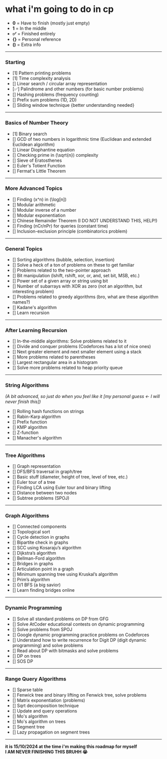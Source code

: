 # what i'm going to do in cp

- **0** = Have to finish (mostly just empty)  <Br>
- **1** = In the middle  <Br>
- **✅** = Finished entirely  <Br>
- **{}** = Personal reference  <Br>
- **()** = Extra info  <Br>

---

### Starting

- [1] Pattern printing problems  
- [1] Time complexity analysis  
- [] Linear search / circular array representation  
- [✅] Palindrome and other numbers (for basic number problems)  
- [] Hashing problems (frequency counting)  
- [] Prefix sum problems (1D, 2D)  
- [] Sliding window technique {better understanding needed}  

---

### Basics of Number Theory

- [1] Binary search  
- [] GCD of two numbers in logarithmic time (Euclidean and extended Euclidean algorithm)  
- [] Linear Diophantine equation  
- [] Checking prime in \(\sqrt{n}\) complexity  
- [] Sieve of Eratosthenes  
- [] Euler's Totient Function  
- [] Fermat's Little Theorem  

---

### More Advanced Topics

- [] Finding \(x^n\) in \(\log[n]\)  
- [] Modular arithmetic  
- [] Modular inverse of a number  
- [] Modular exponentiation  
- [] Chinese Remainder Theorem (I DO NOT UNDERSTAND THIS, HELP!)  
- [] Finding \(nCr/nPr\) for queries (constant time)  
- [] Inclusion-exclusion principle (combinatorics problem)  

---

### General Topics

- [] Sorting algorithms (bubble, selection, insertion)  
- [] Solve a heck of a ton of problems on these to get familiar  
- [] Problems related to the two-pointer approach  
- [] Bit manipulation (lshift, rshift, xor, or, and, set bit, MSB, etc.)  
- [] Power set of a given array or string using bit  
- [] Number of subarrays with XOR as zero (not an algorithm, but interesting problem)  
- [] Problems related to greedy algorithms (bro, what are these algorithm names?)  
- [] Kadane's algorithm  
- [] Learn recursion  

---

### After Learning Recursion

- [] In-the-middle algorithms: Solve problems related to it  
- [] Divide and conquer problems (Codeforces has a lot of nice ones)  
- [] Next greater element and next smaller element using a stack  
- [] More problems related to parentheses  
- [] Largest rectangular area in a histogram  
- [] Solve more problems related to heap priority queue  

---

### String Algorithms

*(A bit advanced, so just do when you feel like it [my personal guess <- I will never finish this])*

- [] Rolling hash functions on strings  
- [] Rabin-Karp algorithm  
- [] Prefix function  
- [] KMP algorithm  
- [] Z-function  
- [] Manacher's algorithm  

---

### Tree Algorithms

- [] Graph representation  
- [] DFS/BFS traversal in graph/tree  
- [] Basic stuff (diameter, height of tree, level of tree, etc.)  
- [] Euler tour of a tree  
- [] Finding LCA using Euler tour and binary lifting  
- [] Distance between two nodes  
- [] Subtree problems (SPOJ)  

---

### Graph Algorithms

- [] Connected components  
- [] Topological sort  
- [] Cycle detection in graphs  
- [] Bipartite check in graphs  
- [] SCC using Kosaraju’s algorithm  
- [] Dijkstra’s algorithm  
- [] Bellman-Ford algorithm  
- [] Bridges in graphs  
- [] Articulation point in a graph  
- [] Minimum spanning tree using Kruskal’s algorithm  
- [] Prim’s algorithm  
- [] 0/1 BFS (a big savior)  
- [] Learn finding bridges online  

---

### Dynamic Programming

- [] Solve all standard problems on DP from GFG  
- [] Solve AtCoder educational contests on dynamic programming  
- [] Solve problems from SPOJ  
- [] Google dynamic programming practice problems on Codeforces  
- [] Understand how to write recurrence for Digit DP (digit dynamic programming) and solve problems  
- [] Read about DP with bitmasks and solve problems  
- [] DP on trees  
- [] SOS DP  

---

### Range Query Algorithms

- [] Sparse table  
- [] Fenwick tree and binary lifting on Fenwick tree, solve problems  
- [] Matrix exponentiation (problems)  
- [] Sqrt decomposition technique  
- [] Update and query operations  
- [] Mo's algorithm  
- [] Mo's algorithm on trees  
- [] Segment tree  
- [] Lazy propagation on segment trees  

---

**it is 15/10/2024 at the time i'm making this roadmap for myself**  
**I AM NEVER FINISHING THIS BRUHH 😭**

